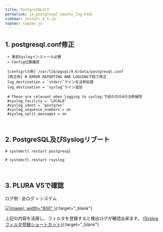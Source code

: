 ```yaml
---
title: PostgreSQLログ
permalink: ja_postgresql_ubuntu_log.html
sidebar: Install_A_S_ja
topnav: topnav_ja
---
```


## 1. postgresql.conf修正

     > 事前Syslogインストール必要
     > Config位置確認

     [configパス例] /var/lib/pgsql/9.6/data/postgresql.conf
     [修正例] # ERROR REPORTING AND LOGGING下段で修正
     log_destination = ‘stderr’ラインを注釈処理
     log_destination = ‘syslog’ライン追加

     # These are relevant when logging to syslog:下段の次の4行注釈解除
     #syslog_facility = ‘LOCAL0’
     #syslog_ident = ‘postgres’
     #syslog_sequence_numbers = on
     #syslog_split_messages = on

<br />

## 2. PostgreSQL及びSyslogリブート

`# systemctl restart postgresql`

`# systemctl restart rsyslog`

<br />

## 3. PLURA V5で確認

ログ例 : 全ログ > システム

[![image](/docs/images/Ins_G/Postgresql_u/1.png){: width="800" }](/docs/images/Ins_G/Postgresql_u/1.png){:target="_blank"}

上記の内容を活用し、フィルタを登録すると検出ログが確認出来ます。 
[(Syslogフィルタ登録ショートカット)](https://qubitsec.github.io/ja_f_regi_syslog.html){:target="_blank"}
